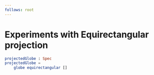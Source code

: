 ```yaml
---
follows: root
---
```


# Experiments with Equirectangular projection

```elm {v}
projectedGlobe : Spec
projectedGlobe =
    globe equirectangular []
```
